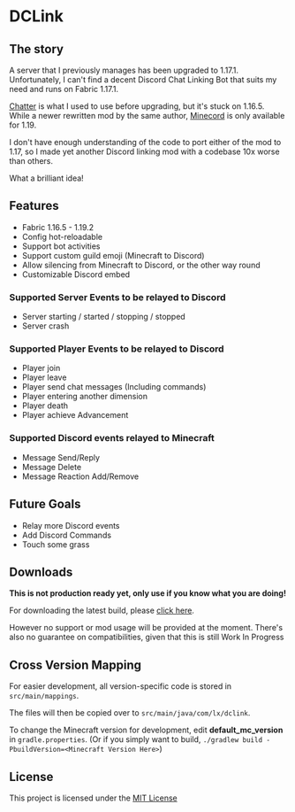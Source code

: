 # DCLink

## The story
A server that I previously manages has been upgraded to 1.17.1.  
Unfortunately, I can't find a decent Discord Chat Linking Bot that suits my need and runs on Fabric 1.17.1.

[Chatter](https://github.com/axieum/chatter) is what I used to use before upgrading, but it's stuck on 1.16.5.  
While a newer rewritten mod by the same author, [Minecord](https://github.com/axieum/minecord) is only available for 1.19.

I don't have enough understanding of the code to port either of the mod to 1.17, so I made yet another Discord linking mod with a codebase 10x worse than others.

What a brilliant idea!

## Features
- Fabric 1.16.5 - 1.19.2
- Config hot-reloadable
- Support bot activities
- Support custom guild emoji (Minecraft to Discord)
- Allow silencing from Minecraft to Discord, or the other way round
- Customizable Discord embed

### Supported Server Events to be relayed to Discord
- Server starting / started / stopping / stopped
- Server crash

### Supported Player Events to be relayed to Discord
- Player join
- Player leave
- Player send chat messages (Including commands)
- Player entering another dimension
- Player death
- Player achieve Advancement

### Supported Discord events relayed to Minecraft
- Message Send/Reply
- Message Delete
- Message Reaction Add/Remove

## Future Goals
- Relay more Discord events
- Add Discord Commands
- Touch some grass

## Downloads
**This is not production ready yet, only use if you know what you are doing!**

For downloading the latest build, please [click here](https://github.com/Kenny-Hui/DCLink/actions).

However no support or mod usage will be provided at the moment. There's also no guarantee on compatibilities, given that this is still Work In Progress

## Cross Version Mapping
For easier development, all version-specific code is stored in `src/main/mappings`.

The files will then be copied over to `src/main/java/com/lx/dclink`.

To change the Minecraft version for development, edit **default_mc_version** in `gradle.properties`.
(Or if you simply want to build, `./gradlew build -PbuildVersion=<Minecraft Version Here>`)

## License
This project is licensed under the [MIT License](https://opensource.org/licenses/MIT)
